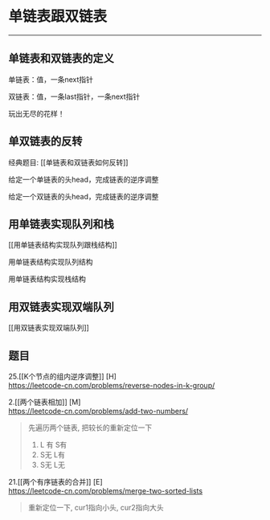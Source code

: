 # 单链表跟双链表

---

## 单链表和双链表的定义

单链表：值，一条next指针

双链表：值，一条last指针，一条next指针

玩出无尽的花样！

## 单双链表的反转

经典题目: [[单链表和双链表如何反转]]  

给定一个单链表的头head，完成链表的逆序调整

给定一个双链表的头head，完成链表的逆序调整


## 用单链表实现队列和栈

[[用单链表结构实现队列跟栈结构]]   

用单链表结构实现队列结构

用单链表结构实现栈结构

## 用双链表实现双端队列

[[用双链表实现双端队列]] 


## 题目

25.[[K个节点的组内逆序调整]]   [H]   
https://leetcode-cn.com/problems/reverse-nodes-in-k-group/   

2.[[两个链表相加]]    [M]   
https://leetcode-cn.com/problems/add-two-numbers/   
>先遍历两个链表, 把较长的重新定位一下  
>1) L 有 S有
>2) S无 L有
>3) S无 L无

21.[[两个有序链表的合并]]   [E]   
https://leetcode-cn.com/problems/merge-two-sorted-lists     
>重新定位一下, cur1指向小头, cur2指向大头

